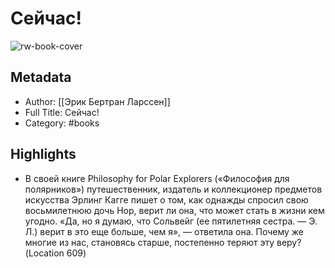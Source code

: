 # Сейчас!

![rw-book-cover](https://readwise-assets.s3.amazonaws.com/static/images/default-book-icon-6.71d9a01814f7.png)

## Metadata
- Author: [[Эрик Бертран Ларcсен]]
- Full Title: Сейчас!
- Category: #books

## Highlights
- В своей книге Philosophy for Polar Explorers («Философия для полярников») путешественник, издатель и коллекционер предметов искусства Эрлинг Кагге пишет о том, как однажды спросил свою восьмилетнюю дочь Нор, верит ли она, что может стать в жизни кем угодно. «Да, но я думаю, что Сольвейг (ее пятилетняя сестра. — Э. Л.) верит в это еще больше, чем я», — ответила она. Почему же многие из нас, становясь старше, постепенно теряют эту веру? (Location 609)
